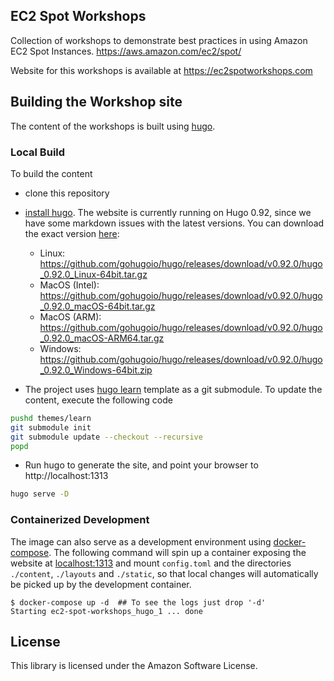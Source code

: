 ## EC2 Spot Workshops

Collection of workshops to demonstrate best practices in using Amazon EC2 Spot Instances. https://aws.amazon.com/ec2/spot/

Website for this workshops is available at https://ec2spotworkshops.com

## Building the Workshop site

The content of the workshops is built using [hugo](https://gohugo.io/).

### Local Build
To build the content
 * clone this repository
 * [install hugo](https://gohugo.io/getting-started/installing/). The website is currently running on Hugo 0.92, since we have some markdown issues with the latest versions. You can download the exact version [here](https://github.com/gohugoio/hugo/releases/tag/v0.92.0):

    * Linux: https://github.com/gohugoio/hugo/releases/download/v0.92.0/hugo_0.92.0_Linux-64bit.tar.gz
    * MacOS (Intel): https://github.com/gohugoio/hugo/releases/download/v0.92.0/hugo_0.92.0_macOS-64bit.tar.gz
    * MacOS (ARM): https://github.com/gohugoio/hugo/releases/download/v0.92.0/hugo_0.92.0_macOS-ARM64.tar.gz
    * Windows: https://github.com/gohugoio/hugo/releases/download/v0.92.0/hugo_0.92.0_Windows-64bit.zip

 * The project uses [hugo learn](https://github.com/matcornic/hugo-theme-learn/) template as a git submodule. To update the content, execute the following code
```bash
pushd themes/learn
git submodule init
git submodule update --checkout --recursive
popd
```
 * Run hugo to generate the site, and point your browser to http://localhost:1313
```bash
hugo serve -D
```

### Containerized Development

The image can also serve as a development environment using [docker-compose](https://docs.docker.com/compose/).
The following command will spin up a container exposing the website at [localhost:1313](http://localhost:1313) and mount `config.toml` and the directories `./content`, `./layouts` and `./static`, so that local changes will automatically be picked up by the development container.

```
$ docker-compose up -d  ## To see the logs just drop '-d'
Starting ec2-spot-workshops_hugo_1 ... done
```

## License

This library is licensed under the Amazon Software License.
